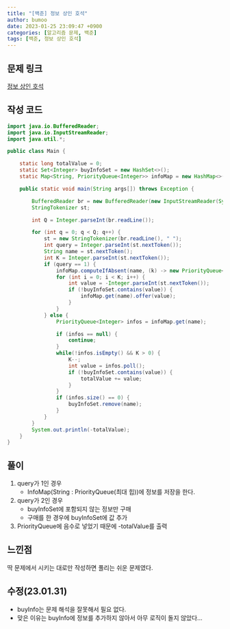 ```yaml
---
title: "[백준] 정보 상인 호석"
author: bumoo
date: 2023-01-25 23:09:47 +0900
categories: [알고리즘 문제, 백준]
tags: [백준, 정보 상인 호석]
---
```


## 문제 링크

[정보 상인 호석](https://www.acmicpc.net/problem/22252)

## 작성 코드

```java
import java.io.BufferedReader;
import java.io.InputStreamReader;
import java.util.*;

public class Main {

    static long totalValue = 0;
    static Set<Integer> buyInfoSet = new HashSet<>();
    static Map<String, PriorityQueue<Integer>> infoMap = new HashMap<>();

    public static void main(String args[]) throws Exception {

        BufferedReader br = new BufferedReader(new InputStreamReader(System.in));
        StringTokenizer st;

        int Q = Integer.parseInt(br.readLine());

        for (int q = 0; q < Q; q++) {
            st = new StringTokenizer(br.readLine(), " ");
            int query = Integer.parseInt(st.nextToken());
            String name = st.nextToken();
            int K = Integer.parseInt(st.nextToken());
            if (query == 1) {
                infoMap.computeIfAbsent(name, (k) -> new PriorityQueue<>());
                for (int i = 0; i < K; i++) {
                    int value = -Integer.parseInt(st.nextToken());
                    if (!buyInfoSet.contains(value)) {
                        infoMap.get(name).offer(value);
                    }
                }
            } else {
                PriorityQueue<Integer> infos = infoMap.get(name);

                if (infos == null) {
                    continue;
                }
                while(!infos.isEmpty() && K > 0) {
                    K--;
                    int value = infos.poll();
                    if (!buyInfoSet.contains(value)) {
                        totalValue += value;
                    }
                }
                if (infos.size() == 0) {
                    buyInfoSet.remove(name);
                }
            }
        }
        System.out.println(-totalValue);
    }
}

```

## 풀이
1. query가 1인 경우 
   + InfoMap(String : PriorityQueue(최대 힙))에 정보를 저장을 한다.
2. query가 2인 경우
   + buyInfoSet에 포함되지 않는 정보만 구매
   + 구매를 한 경우에 buyInfoSet에 값 추가
3. PriorityQueue에 음수로 넣었기 때문에 -totalValue를 출력

## 느낀점
딱 문제에서 시키는 대로만 작성하면 풀리는 쉬운 문제였다.

## 수정(23.01.31)
+ buyInfo는 문제 해석을 잘못해서 필요 없다.
+ 맞은 이유는 buyInfo에 정보를 추가하지 않아서 아무 로직이 돌지 않았다...
